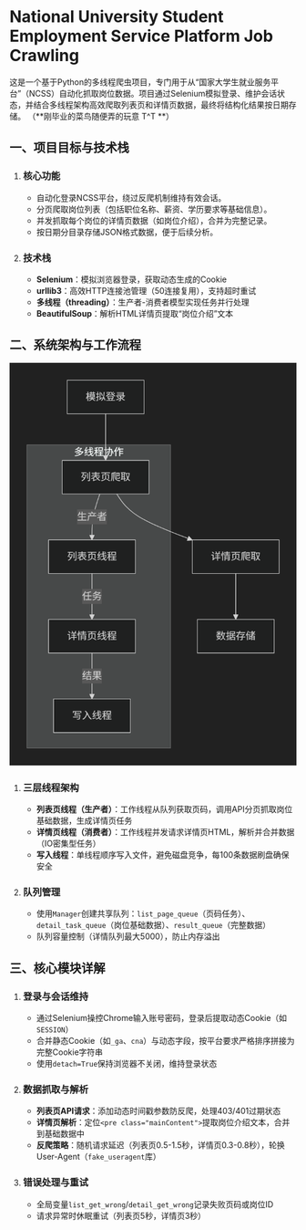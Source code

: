 # National University Student Employment Service Platform Job Crawling
​	这是一个基于Python的多线程爬虫项目，专门用于从“国家大学生就业服务平台”（NCSS）自动化抓取岗位数据。项目通过Selenium模拟登录、维护会话状态，并结合多线程架构高效爬取列表页和详情页数据，最终将结构化结果按日期存储。
（**刚毕业的菜鸟随便弄的玩意 T^T **）

## 一、项目目标与技术栈

1. ### **核心功能**

   - 自动化登录NCSS平台，绕过反爬机制维持有效会话。
   - 分页爬取岗位列表（包括职位名称、薪资、学历要求等基础信息）。
   - 并发抓取每个岗位的详情页数据（如岗位介绍），合并为完整记录。
   - 按日期分目录存储JSON格式数据，便于后续分析。

2. ### **技术栈**

   - **Selenium**：模拟浏览器登录，获取动态生成的Cookie
   - **urllib3**：高效HTTP连接池管理（50连接复用），支持超时重试
   - **多线程（threading）**：生产者-消费者模型实现任务并行处理
   - **BeautifulSoup**：解析HTML详情页提取“岗位介绍”文本

## 二、系统架构与工作流程

![1](1.png)

1. ### **三层线程架构**

   -    **列表页线程（生产者）**：工作线程从队列获取页码，调用API分页抓取岗位基础数据，生成详情页任务
   -    **详情页线程（消费者）**：工作线程并发请求详情页HTML，解析并合并数据（IO密集型任务）
   -    **写入线程**：单线程顺序写入文件，避免磁盘竞争，每100条数据刷盘确保安全

1. ### **队列管理**

   - 使用`Manager`创建共享队列：`list_page_queue`（页码任务）、`detail_task_queue`（岗位基础数据）、`result_queue`（完整数据）
   - 队列容量控制（详情队列最大5000），防止内存溢出
## 三、核心模块详解
1. ### **登录与会话维持**

   - 通过Selenium操控Chrome输入账号密码，登录后提取动态Cookie（如`SESSION`）
   - 合并静态Cookie（如`_ga`、`cna`）与动态字段，按平台要求严格排序拼接为完整Cookie字符串
   - 使用`detach=True`保持浏览器不关闭，维持登录状态

2. ### **数据抓取与解析**

   - **列表页API请求**：添加动态时间戳参数防反爬，处理403/401过期状态
   - **详情页解析**：定位`<pre class="mainContent">`提取岗位介绍文本，合并到基础数据中
   - **反爬策略**：随机请求延迟（列表页0.5-1.5秒，详情页0.3-0.8秒），轮换User-Agent（`fake_useragent`库）

3. ### **错误处理与重试**

   - 全局变量`list_get_wrong`/`detail_get_wrong`记录失败页码或岗位ID
   - 请求异常时休眠重试（列表页5秒，详情页3秒）